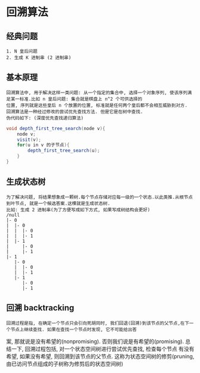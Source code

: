 # 回溯算法
## 经典问题
    1. N 皇后问题
    2. 生成 K 进制串 (2 进制串)

## 基本原理
    回溯算法中, 用于解决这样一类问题: 从一个指定的集合中, 选择一个对象序列, 使该序列满足某一标准.比如 n 皇后问题: 集合就是棋盘上 n^2 个可供选择的
    位置, 序列就是这些皇后 n 个放置的位置, 标准就是任何两个皇后都不会相互威胁到对方.
    回溯算法是一种经过修改的尝试优先查找方法. 但是它是在树中查找.
    伪代码如下: (深度优先查找递归算法)

```java
void depth_first_tree_search(node v){
    node v;
    visit(v);
    for(u in v 的子节点){
        depth_first_tree_search(u);
    }
}
```
## 生成状态树
    为了解决问题, 将结果想象成一颗树.每个节点存储对应每一级的一个状态.以此类推.从根节点到叶节点, 就是一个候选答案.这棵就是生成状态树.     
    比如: 生成 2 进制串(为了方便写成如下方式, 如果写成树结构会更好)
    /null 
    |- 0
    |  |- 0
    |  |  |- 0
    |  |  |- 1
    |  |- 1
    |     |- 0
    |     |- 1
    |- 1
       |- 0
       |  |- 0
       |  |- 1
       |- 1 
          |- 0
          |- 1
## 回溯 backtracking
    回溯过程是指, 在确定一个节点只会引向死胡同时, 我们回退(回溯)到该节点的父节点,在下一个节点上继续查找. 如果在查找一个节点时发现, 它不可能给出答
案, 那就说是没有希望的(nonpromising). 否则我们说是有希望的(promising). 总结一下, 回溯过程包括, 对一个状态空间树进行尝试优先查找, 检查每个节点
有没有希望, 如果没有希望, 则回溯到该节点的父节点. 这称为状态空间树的修剪(pruning, 由已访问节点组成的子树称为修剪后的状态空间树)











